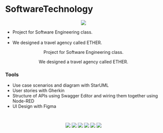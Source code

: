 # SoftwareTechnology

<p align="center">
  <img src="./image/1.jpg">
</p>

- Project for Software Engineering class. 
- <br>
- We designed a travel agency called ETHER.
<p align="center"> Project for Software Engineering class. </p>
<p align="center"> We designed a travel agency called ETHER. </p>

### Tools
 * Use case scenarios and diagram with StarUML
 * User stories with Gherkin 
 * Structure of APIs using Swagger Editor and wiring them together using Node-RED
 * UI Design with Figma 
<br>
<p align="center">
  <img src="./image/7.jpg">
  <dr>
  <img src="./image/2.jpg">
  <img src="./image/3.jpg">
  <img src="./image/4.jpg">
  <img src="./image/5.jpg">
  <img src="./image/6.jpg">
</p>

